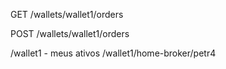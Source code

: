 GET /wallets/wallet1/orders

POST /wallets/wallet1/orders

/wallet1 - meus ativos
/wallet1/home-broker/petr4
